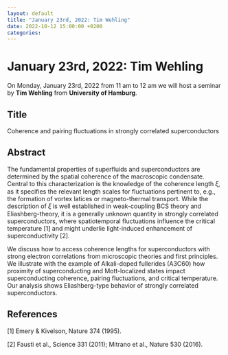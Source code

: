 ```yaml
---
layout: default
title: "January 23rd, 2022: Tim Wehling"
date: 2022-10-12 15:00:00 +0200
categories:
---
```


# January 23rd, 2022: Tim Wehling

On Monday, January 23rd, 2022 from 11 am to 12 am we will host a seminar by **Tim Wehling** from **University of Hamburg**. 

## Title

Coherence and pairing fluctuations in strongly correlated superconductors

## Abstract 

The fundamental properties of superfluids and superconductors are determined by the spatial coherence of the macroscopic condensate. Central to this characterization is the knowledge of the coherence length 𝜉, as it specifies the relevant length scales for fluctuations pertinent to, e.g., the formation of vortex latices or magneto-thermal transport. While the description of 𝜉 is well established in weak-coupling BCS theory and Eliashberg-theory, it is a generally unknown quantity in strongly correlated superconductors, where spatiotemporal fluctuations influence the critical temperature [1] and might underlie light-induced enhancement of superconductivity [2].

We discuss how to access coherence lengths for superconductors with strong electron correlations from microscopic theories and first principles. We illustrate with the example of Alkali-doped fullerides (A3C60) how proximity of superconducting and Mott-localized states impact superconducting coherence, pairing fluctuations, and critical temperature. Our analysis shows Eliashberg-type behavior of strongly correlated superconductors.


## References 

[1] Emery & Kivelson, Nature 374 (1995).

[2] Fausti et al., Science 331 (2011); Mitrano et al., Nature 530 (2016).




